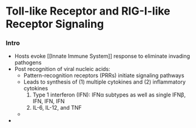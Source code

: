 # Toll-like Receptor and RIG-I-like Receptor Signaling

### Intro
- Hosts evoke [[Innate Immune System]] response to eliminate invading pathogens
- Post recognition of viral nucleic acids:
	- Pattern-recognition receptors (PRRs) initiate signaling pathways
	- Leads to synthesis of  (1) multiple cytokines and (2) inflammatory cytokines
		1. Type 1 interferon (IFN): IFNα subtypes as well as single IFNβ, IFN, IFN, IFN 
		2. IL-6, IL-12, and TNF
	- 
- 